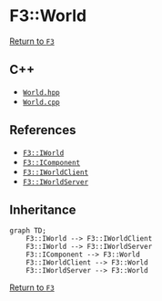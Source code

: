 # F3::World

[Return to `F3`](/docs/F3.md)

## C++

- [`World.hpp`](/c++/include/World.hpp)
- [`World.cpp`](/c++/source/World.cpp)

## References

- [`F3::IWorld`](/docs/F3/IWorld.md)
- [`F3::IComponent`](/docs/F3/IComponent.md)
- [`F3::IWorldClient`](/docs/F3/IWorldClient.md)
- [`F3::IWorldServer`](/docs/F3/IWorldServer.md)

## Inheritance

```mermaid
graph TD;
    F3::IWorld --> F3::IWorldClient
    F3::IWorld --> F3::IWorldServer
    F3::IComponent --> F3::World
    F3::IWorldClient --> F3::World
    F3::IWorldServer --> F3::World
```

[Return to `F3`](/docs/F3.md)